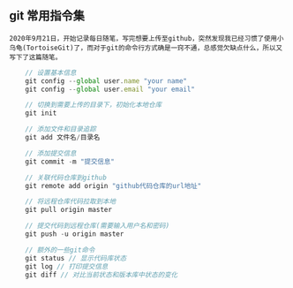 ## git 常用指令集

    2020年9月21日，开始记录每日随笔，写完想要上传至github，突然发现我已经习惯了使用小乌龟(TortoiseGit)了，而对于git的命令行方式确是一窍不通，总感觉欠缺点什么，所以又写下了这篇随笔。

```javascript
    // 设置基本信息
    git config --global user.name "your name"
    git config --global user.email "your email"

    // 切换到需要上传的目录下，初始化本地仓库
    git init

    // 添加文件和目录追踪
    git add 文件名/目录名

    // 添加提交信息
    git commit -m "提交信息"

    // 关联代码仓库到github
    git remote add origin "github代码仓库的url地址"

    // 将远程仓库代码拉取到本地
    git pull origin master

    // 提交代码到远程仓库(需要输入用户名和密码)
    git push -u origin master
```

```javascript
    // 额外的一些git命令
    git status // 显示代码库状态
    git log // 打印提交信息
    git diff // 对比当前状态和版本库中状态的变化
```
